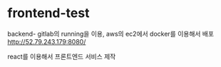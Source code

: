 # frontend-test

backend- gitlab의 running을 이용, aws의 ec2에서 docker를 이용해서 배포
http://52.79.243.179:8080/

react를 이용해서 프론트엔드 서비스 제작
